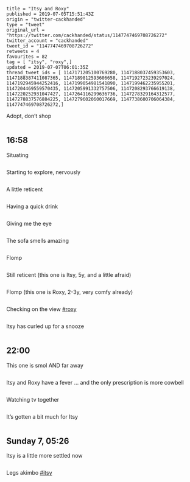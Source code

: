 ```
title = "Itsy and Roxy"
published = 2019-07-05T15:51:43Z
origin = "twitter-cackhanded"
type = "tweet"
original_url = "https://twitter.com/cackhanded/status/1147747469708726272"
twitter_account = "cackhanded"
tweet_id = "1147747469708726272"
retweets = 4
favourites = 82
tag = [ "itsy", "roxy",]
updated = 2019-07-07T06:01:35Z
thread_tweet_ids = [ 1147171205100769280, 1147188037459353603, 1147188387411087365, 1147189812593606658, 1147192723239297024, 1147192945944252416, 1147199054981541890, 1147199462235955201, 1147204469559570435, 1147205991332757506, 1147208293766619138, 1147220252931047427, 1147264116299636736, 1147278329164312577, 1147278837576884225, 1147279602060017669, 1147738600706064384, 1147747469708726272,]
```

Adopt, don’t shop

<p class='image'><img src='https://mnf.m17s.net/2019/07/05/D-uSHWBWwAUulLe.jpg' alt=''></p>

## 16:58

Situating

<p class='image'><img src='https://mnf.m17s.net/2019/07/05/D-uhbYkXUAAZRjG.jpg' alt=''></p>

Starting to explore, nervously

<p class='image'><img src='https://mnf.m17s.net/2019/07/05/D-uhvzbXkAEm8pl.jpg' alt=''></p>

A little reticent

<p class='image'><img src='https://mnf.m17s.net/2019/07/05/D-ujC9WXsAURiox.jpg' alt=''></p>

Having a quick drink

<p class='image'><img src='https://mnf.m17s.net/2019/07/05/D-ulsJKWsAIBCLf.jpg' alt=''></p>

Giving me the eye

<p class='image'><img src='https://mnf.m17s.net/2019/07/05/D-ul5NOWkAEpiPS.jpg' alt=''></p>

The sofa smells amazing

<p class='image'><img src='https://mnf.m17s.net/2019/07/05/D-urc_hXkAADGty.jpg' alt=''></p>

Flomp

<p class='image'><img src='https://mnf.m17s.net/2019/07/05/D-ur0nmWwAE9UuP.jpg' alt=''></p>

Still reticent (this one is Itsy, 5y, and a little afraid)

<p class='image'><img src='https://mnf.m17s.net/2019/07/05/D-uwXfAXoAEVi2M.jpg' alt=''></p>

Flomp (this one is Roxy, 2-3y, very comfy already)

<p class='image'><img src='https://mnf.m17s.net/2019/07/05/D-uxwlUXsAAK2nw.jpg' alt=''></p>

Checking on the view [#roxy](/tags/roxy/)

<p class='image'><img src='https://mnf.m17s.net/2019/07/05/D-uz2f5WwAApK5W.jpg' alt=''></p>

Itsy has curled up for a snooze

<p class='image'><img src='https://mnf.m17s.net/2019/07/05/D-u-u2uWsAEB3N8.jpg' alt=''></p>

## 22:00

This one is smol AND far away

<p class='image'><img src='https://mnf.m17s.net/2019/07/05/D-vmoJqXkAAOa9N.jpg' alt=''></p>

Itsy and Roxy have a fever … and the only prescription is more cowbell

<p class='image'><img src='https://mnf.m17s.net/2019/07/05/D-vzjSgWkAAY1Ao.jpg' alt=''></p>

Watching tv together

<p class='image'><img src='https://mnf.m17s.net/2019/07/05/D-v0A99X4AE9zVv.jpg' alt=''></p>

It’s gotten a bit much for Itsy

<p class='image'><img src='https://mnf.m17s.net/2019/07/05/D-v0tRJXkAYsEZi.jpg' alt=''></p>

## Sunday 7, 05:26

Itsy is a little more settled now

<p class='image'><img src='https://mnf.m17s.net/2019/07/05/D-2WK1qXYAEphlr.jpg' alt=''></p>

Legs akimbo [#itsy](/tags/itsy/)

<p class='image'><img src='https://mnf.m17s.net/2019/07/05/D-2eOyZXYAEVSVs.jpg' alt=''></p>

